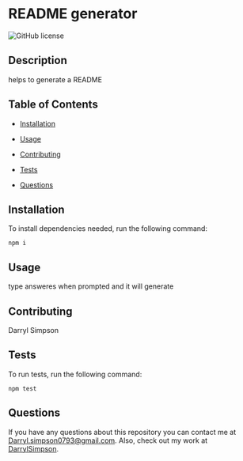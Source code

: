 
  
  # README generator
  ![GitHub license](<https://img.shields.io/badge/license-None-blue.svg>)
  
  ## Description
  
  helps to generate a README
  
  ## Table of Contents 
  
  * [Installation](#installation)
  
  * [Usage](#usage)

  * [Contributing](#contributing)
  
  * [Tests](#tests)
  
  * [Questions](#questions)
  
  ## Installation
  
  To install dependencies needed, run the following command:
  
  ```
  npm i
  ```
  
  ## Usage
  
  type answeres when prompted and it will generate 
  

    
  ## Contributing
  
  Darryl Simpson
  
  ## Tests
  
  To run tests, run the following command:
  
  ```
  npm test
  ```
  
  ## Questions
  
  If you have any questions about this repository you can contact me at Darryl.simpson0793@gmail.com. Also, check out my work at [DarrylSimpson](https://github.com/DarrylSimpson/).
  
  